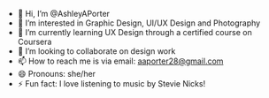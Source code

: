 - 👋 Hi, I’m @AshleyAPorter
- 👀 I’m interested in Graphic Design, UI/UX Design and Photography
- 🌱 I’m currently learning UX Design through a certified course on Coursera
- 💞️ I’m looking to collaborate on design work
- 📫 How to reach me is via email: aaporter28@gmail.com
- 😄 Pronouns: she/her
- ⚡ Fun fact: I love listening to music by Stevie Nicks! 

<!---
AshleyAPorter/AshleyAPorter is a ✨ special ✨ repository because its `README.md` (this file) appears on your GitHub profile.
You can click the Preview link to take a look at your changes.
--->
